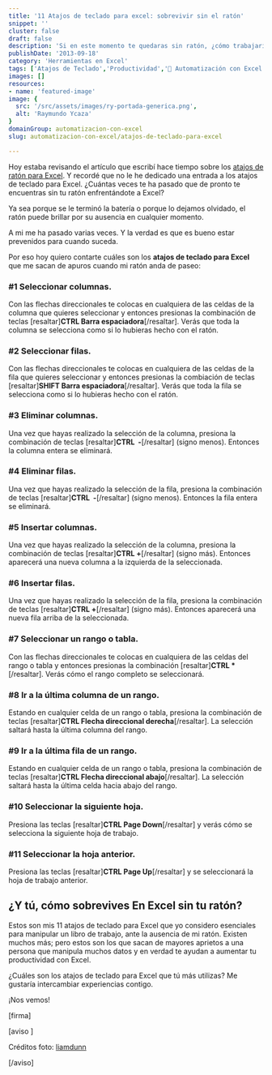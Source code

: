 ```yaml
---
title: '11 Atajos de teclado para excel: sobrevivir sin el ratón'
snippet: ''
cluster: false
draft: false 
description: 'Si en este momento te quedaras sin ratón, ¿cómo trabajarías con Excel? Échale un ojo a estos 11 atajos de teclado para Excel y estarás preparado.'
publishDate: '2013-09-18'
category: 'Herramientas en Excel'
tags: ['Atajos de Teclado','Productividad','🤖 Automatización con Excel']
images: []
resources: 
- name: 'featured-image'
image: {
  src: '/src/assets/images/ry-portada-generica.png',
  alt: 'Raymundo Ycaza'
}
domainGroup: automatizacion-con-excel
slug: automatizacion-con-excel/atajos-de-teclado-para-excel

---
```


Hoy estaba revisando el artículo que escribí hace tiempo sobre los [atajos de ratón para Excel](http://raymundoycaza.com/7-atajos-de-raton-que-deberias-conocer/ "7 Atajos de Ratón para Excel que deberías conocer"). Y recordé que no le he dedicado una entrada a los atajos de teclado para Excel. ¿Cuántas veces te ha pasado que de pronto te encuentras sin tu ratón enfrentándote a Excel?

Ya sea porque se le terminó la batería o porque lo dejamos olvidado, el ratón puede brillar por su ausencia en cualquier momento.

A mi me ha pasado varias veces. Y la verdad es que es bueno estar prevenidos para cuando suceda.

Por eso hoy quiero contarte cuáles son los **atajos de teclado para Excel** que me sacan de apuros cuando mi ratón anda de paseo:

### #1 Seleccionar columnas.

Con las flechas direccionales te colocas en cualquiera de las celdas de la columna que quieres seleccionar y entonces presionas la combinación de teclas \[resaltar\]**CTRL Barra espaciadora**\[/resaltar\]. Verás que toda la columna se selecciona como si lo hubieras hecho con el ratón.

### #2 Seleccionar filas.

Con las flechas direccionales te colocas en cualquiera de las celdas de la fila que quieres seleccionar y entonces presionas la combiación de teclas \[resaltar\]**SHIFT Barra espaciadora**\[/resaltar\]. Verás que toda la fila se selecciona como si lo hubieras hecho con el ratón.

### #3 Eliminar columnas.

Una vez que hayas realizado la selección de la columna, presiona la combinación de teclas \[resaltar\]**CTRL  -**\[/resaltar\] (signo menos). Entonces la columna entera se eliminará.

### #4 Eliminar filas.

Una vez que hayas realizado la selección de la fila, presiona la combinación de teclas \[resaltar\]**CTRL  -**\[/resaltar\] (signo menos). Entonces la fila entera se eliminará.

### #5 Insertar columnas.

Una vez que hayas realizado la selección de la columna, presiona la combinación de teclas \[resaltar\]**CTRL +**\[/resaltar\] (signo más). Entonces aparecerá una nueva columna a la izquierda de la seleccionada.

### #6 Insertar filas.

Una vez que hayas realizado la selección de la fila, presiona la combinación de teclas \[resaltar\]**CTRL +**\[/resaltar\] (signo más). Entonces aparecerá una nueva fila arriba de la seleccionada.

### #7 Seleccionar un rango o tabla.

Con las flechas direccionales te colocas en cualquiera de las celdas del rango o tabla y entonces presionas la combinación \[resaltar\]**CTRL \***\[/resaltar\]. Verás cómo el rango completo se seleccionará.

### #8 Ir a la última columna de un rango.

Estando en cualquier celda de un rango o tabla, presiona la combinación de teclas \[resaltar\]**CTRL Flecha direccional derecha**\[/resaltar\]. La selección saltará hasta la última columna del rango.

### #9 Ir a la última fila de un rango.

Estando en cualquier celda de un rango o tabla, presiona la combinación de teclas \[resaltar\]**CTRL Flecha direccional abajo**\[/resaltar\]. La selección saltará hasta la última celda hacia abajo del rango.

### #10 Seleccionar la siguiente hoja.

Presiona las teclas \[resaltar\]**CTRL Page Down**\[/resaltar\] y verás cómo se selecciona la siguiente hoja de trabajo.

### #11 Seleccionar la hoja anterior.

Presiona las teclas \[resaltar\]**CTRL Page Up**\[/resaltar\] y se seleccionará la hoja de trabajo anterior.

## ¿Y tú, cómo sobrevives En Excel sin tu ratón?

Estos son mis 11 atajos de teclado para Excel que yo considero esenciales para manipular un libro de trabajo, ante la ausencia de mi ratón. Existen muchos más; pero estos son los que sacan de mayores aprietos a una persona que manipula muchos datos y en verdad te ayudan a aumentar tu productividad con Excel.

¿Cuáles son los atajos de teclado para Excel que tú más utilizas? Me gustaría intercambiar experiencias contigo.

¡Nos vemos!

\[firma\]

\[aviso \]

Créditos foto: [liamdunn](http://www.flickr.com/photos/liamdunn/2683642114/ "liamdunn - Flickr")

\[/aviso\]
